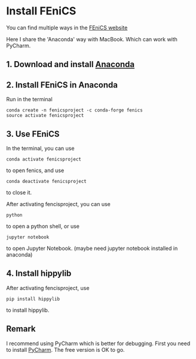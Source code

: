 # Install FEniCS

You can find multiple ways in the [FEniCS website](https://fenicsproject.org/download/)

Here I share the 'Anaconda' way with MacBook. Which can work with PyCharm.

## 1. Download and install [Anaconda](https://www.anaconda.com/products/individual)


## 2. Install FEniCS in Anaconda

Run in the terminal 
```
conda create -n fenicsproject -c conda-forge fenics
source activate fenicsproject
```


## 3. Use FEniCS

In the terminal, you can use 
```
conda activate fenicsproject
```
to open fenics, and use 
```
conda deactivate fenicsproject
```
to close it.

After activating fencisproject, you can use 
```
python
```
to open a python shell, or use 
```
jupyter notebook
```
to open Jupyter Notebook. (maybe need jupyter notebook installed in anaconda)


## 4. Install hippylib

After activating fencisproject, use
```
pip install hippylib
```
to install hippylib.

## Remark

I recommend using PyCharm which is better for debugging. 
First you need to install [PyCharm](https://www.jetbrains.com/pycharm/download/#section=mac). 
The free version is OK to go. 



